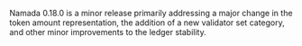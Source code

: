 Namada 0.18.0 is a minor release primarily addressing a major change in the token amount representation, the addition of a new validator set category, and other minor improvements to the ledger stability.
